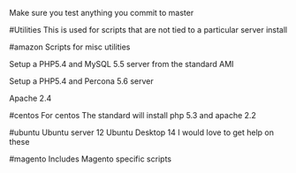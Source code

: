 Make sure you test anything you commit to master

#Utilities
This is used for scripts that are not tied to a particular server install

#amazon
Scripts for misc utilities

Setup a PHP5.4 and MySQL 5.5 server from the standard AMI

Setup a PHP5.4 and Percona 5.6 server

Apache 2.4

#centos
For centos
The standard will install php 5.3 and apache 2.2

#ubuntu
Ubuntu server 12
Ubuntu Desktop 14
I would love to get help on these


#magento
Includes Magento specific scripts

